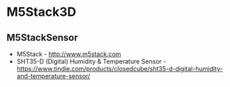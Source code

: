 # M5Stack3D

## M5StackSensor

* M5Stack - http://www.m5stack.com
* SHT35-D (Digital) Humidity & Temperature Sensor - https://www.tindie.com/products/closedcube/sht35-d-digital-humidity-and-temperature-sensor/
